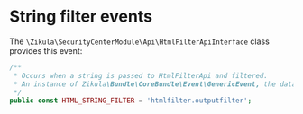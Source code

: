 # String filter events

The `\Zikula\SecurityCenterModule\Api\HtmlFilterApiInterface` class provides this event:

```php
/**
 * Occurs when a string is passed to HtmlFilterApi and filtered.
 * An instance of Zikula\Bundle\CoreBundle\Event\GenericEvent, the data is the filterable string.
 */
public const HTML_STRING_FILTER = 'htmlfilter.outputfilter';
```
